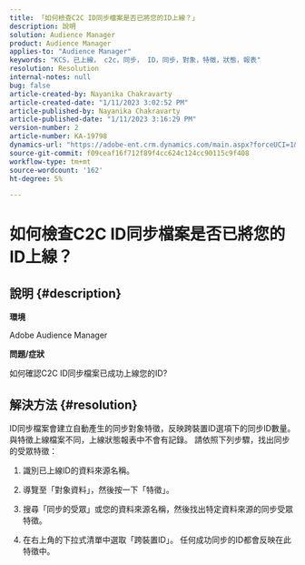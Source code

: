 ```yaml
---
title: 「如何檢查C2C ID同步檔案是否已將您的ID上線？」
description: 說明
solution: Audience Manager
product: Audience Manager
applies-to: "Audience Manager"
keywords: "KCS，已上線， c2c，同步， ID，同步，對象，特徵，狀態，報表"
resolution: Resolution
internal-notes: null
bug: false
article-created-by: Nayanika Chakravarty
article-created-date: "1/11/2023 3:02:52 PM"
article-published-by: Nayanika Chakravarty
article-published-date: "1/11/2023 3:16:29 PM"
version-number: 2
article-number: KA-19798
dynamics-url: "https://adobe-ent.crm.dynamics.com/main.aspx?forceUCI=1&pagetype=entityrecord&etn=knowledgearticle&id=8e25c401-c191-ed11-aad1-6045bd006e5a"
source-git-commit: f09ceaf16f712f89f4cc624c124cc90115c9f408
workflow-type: tm+mt
source-wordcount: '162'
ht-degree: 5%

---
```


# 如何檢查C2C ID同步檔案是否已將您的ID上線？

## 說明 {#description}


<b>環境</b>

Adobe Audience Manager

<b>問題/症狀</b>

如何確認C2C ID同步檔案已成功上線您的ID?




## 解決方法 {#resolution}


ID同步檔案會建立自動產生的同步對象特徵，反映跨裝置ID選項下的同步ID數量。 與特徵上線檔案不同，上線狀態報表中不會有記錄。 請依照下列步驟，找出同步的受眾特徵：

1) 識別已上線ID的資料來源名稱。

2) 導覽至「對象資料」，然後按一下「特徵」。

3) 搜尋「同步的受眾」或您的資料來源名稱，然後找出特定資料來源的同步受眾特徵。

4) 在右上角的下拉式清單中選取「跨裝置ID」。 任何成功同步的ID都會反映在此特徵中。
